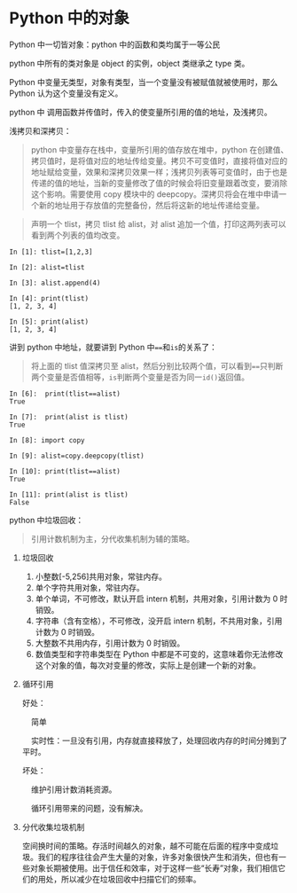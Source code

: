 # Python 中的对象

Python 中一切皆对象：python 中的函数和类均属于一等公民

python 中所有的类对象是 object 的实例，object 类继承之 type 类。

Python 中变量无类型，对象有类型，当一个变量没有被赋值就被使用时，那么 Python 认为这个变量没有定义。

python 中 调用函数并传值时，传入的使变量所引用的值的地址，及浅拷贝。

浅拷贝和深拷贝：

> python 中变量存在栈中，变量所引用的值存放在堆中，python 在创建值、拷贝值时，是将值对应的地址传给变量。拷贝不可变值时，直接将值对应的地址赋给变量，效果和深拷贝效果一样；浅拷贝列表等可变值时，由于也是传递的值的地址，当新的变量修改了值的时候会将旧变量跟着改变，要消除这个影响。需要使用 copy 模块中的 deepcopy。深拷贝将会在堆中申请一个新的地址用于存放值的完整备份，然后将这新的地址传递给变量。

> 声明一个 tlist，拷贝 tlist 给 alist，对 alist 追加一个值，打印这两列表可以看到两个列表的值均改变。

```ipython
In [1]: tlist=[1,2,3]

In [2]: alist=tlist

In [3]: alist.append(4)

In [4]: print(tlist)
[1, 2, 3, 4]

In [5]: print(alist)
[1, 2, 3, 4]
```

讲到 python 中地址，就要讲到 Python 中`==`和`is`的关系了：

> 将上面的 tlist 值深拷贝至 alist，然后分别比较两个值，可以看到`==`只判断两个变量是否值相等，`is`判断两个变量是否为同一`id()`返回值。

```ipython
In [6]:  print(tlist==alist)
True

In [7]:  print(alist is tlist)
True

In [8]: import copy

In [9]: alist=copy.deepcopy(tlist)

In [10]: print(tlist==alist)
True

In [11]: print(alist is tlist)
False
```

python 中垃圾回收：

> 引用计数机制为主，分代收集机制为辅的策略。

1. 垃圾回收
   1. 小整数[-5,256]共用对象，常驻内存。
   2. 单个字符共用对象，常驻内存。
   3. 单个单词，不可修改，默认开启 intern 机制，共用对象，引用计数为 0 时销毁。
   4. 字符串（含有空格），不可修改，没开启 intern 机制，不共用对象，引用计数为 0 时销毁。
   5. 大整数不共用内存，引用计数为 0 时销毁。
   6. 数值类型和字符串类型在 Python 中都是不可变的，这意味着你无法修改这个对象的值，每次对变量的修改，实际上是创建一个新的对象。
2. 循环引用

   好处：

   &nbsp;&nbsp;&nbsp;&nbsp;简单

   &nbsp;&nbsp;&nbsp;&nbsp;实时性：一旦没有引用，内存就直接释放了，处理回收内存的时间分摊到了平时。

   坏处：

   &nbsp;&nbsp;&nbsp;&nbsp;维护引用计数消耗资源。

   &nbsp;&nbsp;&nbsp;&nbsp;循环引用带来的问题，没有解决。

3. 分代收集垃圾机制

   空间换时间的策略。存活时间越久的对象，越不可能在后面的程序中变成垃圾。我们的程序往往会产生大量的对象，许多对象很快产生和消失，但也有一些对象长期被使用。出于信任和效率，对于这样一些“长寿”对象，我们相信它们的用处，所以减少在垃圾回收中扫描它们的频率。
